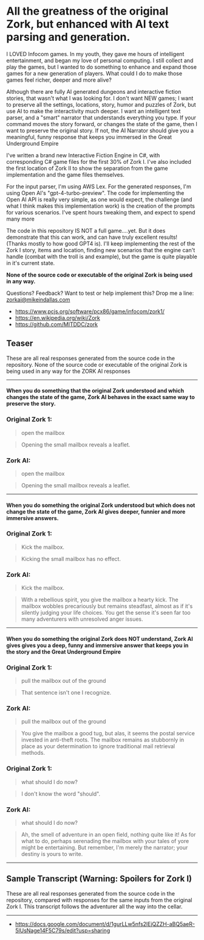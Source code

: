 # ****All the greatness of the original Zork, but enhanced with AI text parsing and generation.**** 

I LOVED Infocom games. In my youth, they gave me hours of intelligent entertainment, and began my love of personal computing. I still collect
and play the games, but I wanted to do something to enhance and expand those games for a new generation of players. What could 
I do to make those games feel richer, deeper and more alive? 

Although there are fully AI generated dungeons and interactive fiction stories, that wasn't what I was looking for. I don't want NEW games; I want to preserve all the settings, locations, 
story, humor and puzzles of Zork, but use AI
to make the interactivity much deeper. I want an intelligent text parser, and a "smart" narrator that understands everything you type.
If your command moves the story forward, or changes the state of the game, then I want to preserve the original story. If not,
the AI Narrator should give you a meaningful, funny response that keeps you immersed in the Great Underground Empire

I've written a brand new Interactive Fiction Engine in C#, with corresponding C# game files for the first 30%
of Zork I. I've also included the first location of Zork II to show the separation from the game implementation and the
game files themselves. 

For the input parser, I'm using AWS Lex. For the generated responses, I'm using Open AI's "gpt-4-turbo-preview". The code
for implementing the Open AI API is really very simple, as one would expect, the challenge (and what I think makes this
implementation work) is the creation of the prompts for various scenarios. I've spent hours tweaking them, and expect to spend
many more 

The code in this repository IS NOT a full game....yet. But it does demonstrate that this can work, and can have
truly excellent results! (Thanks mostly to how good GPT4 is). I'll keep implementing the rest of the Zork I story,
items and location, finding new scenarios that the engine can't handle (combat with the troll is and example), but the
game is quite playable in it's current state. 

**None of the source code or executable of the original Zork is being used in any way.** 

Questions? Feedback? Want to test or help implement this? Drop me a line: zorkai@mikeindallas.com 


- https://www.pcjs.org/software/pcx86/game/infocom/zork1/
- https://en.wikipedia.org/wiki/Zork
- https://github.com/MITDDC/zork


## Teaser 
These are all real responses generated from the source code in the repository. None of the source code or executable of the original Zork is being used in any way for the ZORK AI responses

----




#### When you do something that the original Zork understood and which changes the state of the game, Zork AI behaves in the exact same way to preserve the story. 

### Original Zork 1:

>  open the mailbox

> Opening the small mailbox reveals a leaflet.


### Zork AI:

>  open the mailbox

> Opening the small mailbox reveals a leaflet.


----
#### When you do something the original Zork understood but which does not change the state of the game, Zork AI gives deeper, funnier and more immersive answers. 

### Original Zork 1:

> Kick the mailbox. 

>Kicking the small mailbox has no effect.

### Zork AI:

> Kick the mailbox.

> With a rebellious spirit, you give the mailbox a hearty kick. The mailbox wobbles precariously but remains steadfast, almost as if it's silently judging your life choices. You get the sense it's seen far too many adventurers with unresolved anger issues.


----


#### When you do something the original Zork does NOT understand, Zork AI gives gives you a deep, funny and immersive answer that keeps you in the story and the Great Underground Empire

### Original Zork 1:

> pull the mailbox out of the ground

> That sentence isn't one I recognize.

### Zork AI:

> pull the mailbox out of the ground

> You give the mailbox a good tug, but alas, it seems the postal service invested in anti-theft roots. The mailbox remains as stubbornly in place as your determination to ignore traditional mail retrieval methods.

### Original Zork 1:

>  what should I do now?

> I don't know the word "should".

### Zork AI:

>  what should I do now?

> Ah, the smell of adventure in an open field, nothing quite like it! As for what to do, perhaps serenading the mailbox with your tales of yore might be entertaining. But remember, I'm merely the narrator; your destiny is yours to write.
> 
> 
> <span class="c3"></span>

----

## Sample Transcript (Warning: Spoilers for Zork I)
These are all real responses generated from the source code in the repository, compared
with responses for the same inputs from the original Zork I. This transcript follows the adventurer all
the way into the cellar. 

----

- https://docs.google.com/document/d/1gurLLw5nfs2lEjQZZH-aBQ5aeR-5lUsNage14F5C79s/edit?usp=sharing


